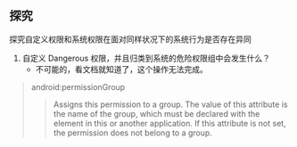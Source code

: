 ## 探究
探究自定义权限和系统权限在面对同样状况下的系统行为是否存在异同
1. 自定义 Dangerous 权限，并且归类到系统的危险权限组中会发生什么？
    - 不可能的，看文档就知道了，这个操作无法完成。

>android:permissionGroup    
>>Assigns this permission to a group. The value of this attribute is the name of the group, which must be declared with the <permission-group> element in this or another application. If this attribute is not set, the permission does not belong to a group.    

